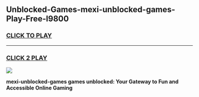 
## Unblocked-Games-mexi-unblocked-games-Play-Free-l9800
<h3>
<a href="https://premium76.site?title=mexi-unblocked-games&ref=22A">CLICK TO PLAY</a></h3>
<hr>

<h3>
<a href="https://premium76.site?title=mexi-unblocked-games&ref=22A">CLICK 2 PLAY</a>
  
</h3>

<a href="https://premium76.site?title=mexi-unblocked-games&ref=22A"><img src="https://clearcache.store/games.png"></a>


**mexi-unblocked-games games unblocked: Your Gateway to Fun and Accessible Online Gaming**
